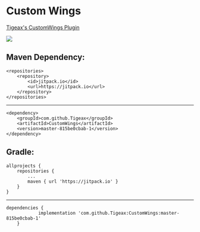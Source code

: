 <h1>Custom Wings</h1>

[Tigeax's CustomWings Plugin]

[Tigeax's CustomWings Plugin]: https://www.spigotmc.org/resources/customwings-1-13-1-16-1.59912/

[![](https://jitpack.io/v/tigeax/customwings.svg)](https://jitpack.io/#tigeax/customwings)


## Maven Dependency:



	<repositories>
		<repository>
		    <id>jitpack.io</id>
		    <url>https://jitpack.io</url>
		</repository>
	</repositories>

---

    <dependency>
	    <groupId>com.github.Tigeax</groupId>
	    <artifactId>CustomWings</artifactId>
	    <version>master-815be0cbab-1</version>
	</dependency>
	
## Gradle:

	allprojects {
		repositories {
			...
			maven { url 'https://jitpack.io' }
		}
	}
	
---
	
    dependencies {
                implementation 'com.github.Tigeax:CustomWings:master-815be0cbab-1'
        }
